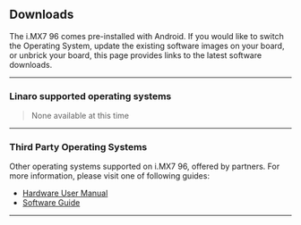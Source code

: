 ## Downloads

The i.MX7 96 comes pre-installed with Android. If you would like to switch the Operating System, update the existing software images on your board, or unbrick your board, this page provides links to the latest software downloads.

***

### Linaro supported operating systems

> None available at this time

***

### Third Party Operating Systems

Other operating systems supported on i.MX7 96, offered by partners. For more information, please visit one of following guides:

- [Hardware User Manual](https://github.com/96boards/documentation/blob/master/ConsumerEdition/imx7-96/hardware-docs/files/iMX7-user-guide.pdf)
- [Software Guide](https://github.com/96boards/documentation/blob/master/ConsumerEdition/imx7-96/guides/files/iMX7-96-software-guide.pdf)

***
